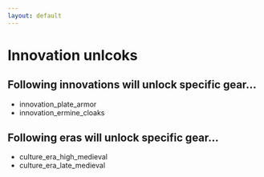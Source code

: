 ```yaml
---
layout: default
---
```


# Innovation unlcoks

## Following innovations will unlock specific gear...
* innovation_plate_armor
* innovation_ermine_cloaks

## Following eras will unlock specific gear...
* culture_era_high_medieval
* culture_era_late_medieval